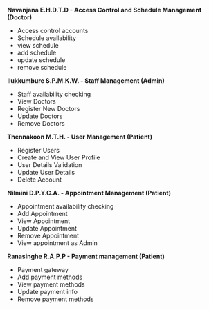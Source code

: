 
**Navanjana E.H.D.T.D - Access Control and Schedule Management (Doctor)**

- Access control accounts
- Schedule availability  
- view schedule 
- add schedule 
- update schedule 
- remove schedule  
  
**Ilukkumbure  S.P.M.K.W. - Staff Management (Admin)**


- Staff availability checking 
- View Doctors 
- Register New Doctors 
- Update Doctors  
- Remove Doctors 

**Thennakoon M.T.H. - User Management (Patient)**

- Register Users 
- Create and View User Profile 
- User Details Validation 
- Update User Details 
- Delete Account    
     
**Nilmini D.P.Y.C.A. - Appointment Management (Patient)**

- Appointment availability checking 
- Add Appointment 
- View Appointment 
- Update Appointment 
- Remove Appointment  
- View appointment as Admin 

**Ranasinghe R.A.P.P 	- Payment management (Patient)**

- Payment gateway 
- Add payment methods 
- View payment methods 
- Update payment info 
- Remove payment methods 

 
